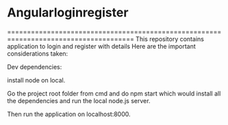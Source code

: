# Angularloginregister
======================================================================================
This repository contains application to login and register with details
Here are the important considerations taken:

Dev dependencies: 

install node on local.

Go the project root folder from cmd and do npm start which would install all the dependencies and run the local node.js server.

Then run the application on localhost:8000.
